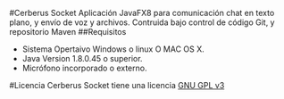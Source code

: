 #Cerberus Socket
Aplicación JavaFX8 para comunicación chat en texto plano, y envío de voz y archivos.
Contruida bajo control de código Git, y repositorio Maven
##Requisitos
- Sistema Opertaivo Windows o linux O MAC OS X.
- Java Version 1.8.0.45 o superior.
- Micrófono incorporado o externo.

#Licencia
Cerberus Socket tiene una licencia [GNU GPL v3](https://github.com/dacopan/socketdcm/blob/master/LICENSE)
